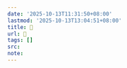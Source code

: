 ```yaml
---
date: '2025-10-13T11:31:50+08:00'
lastmod: '2025-10-13T13:04:51+08:00'
title: 󰪳
url: 󰪳
tags: []
src:
note:
---
```

